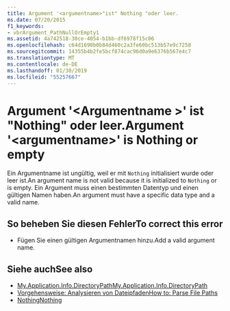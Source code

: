 ```yaml
---
title: Argument '<argumentname>"ist" Nothing "oder leer.
ms.date: 07/20/2015
f1_keywords:
- vbrArgument_PathNullOrEmpty1
ms.assetid: 4a742518-30ce-4054-b1bb-df6978f15c06
ms.openlocfilehash: c64d1690b0b84d460c2a3fe60bc513b57e9c7258
ms.sourcegitcommit: 14355b4b2fe5bcf874cac96d0a9e6376b567e4c7
ms.translationtype: MT
ms.contentlocale: de-DE
ms.lasthandoff: 01/30/2019
ms.locfileid: "55257667"
---
```

# <a name="argument-argumentname-is-nothing-or-empty"></a><span data-ttu-id="ab463-102">Argument '\<Argumentname >' ist "Nothing" oder leer.</span><span class="sxs-lookup"><span data-stu-id="ab463-102">Argument '\<argumentname>' is Nothing or empty</span></span>
<span data-ttu-id="ab463-103">Ein Argumentname ist ungültig, weil er mit `Nothing` initialisiert wurde oder leer ist.</span><span class="sxs-lookup"><span data-stu-id="ab463-103">An argument name is not valid because it is initialized to `Nothing` or is empty.</span></span> <span data-ttu-id="ab463-104">Ein Argument muss einen bestimmten Datentyp und einen gültigen Namen haben.</span><span class="sxs-lookup"><span data-stu-id="ab463-104">An argument must have a specific data type and a valid name.</span></span>  
  
## <a name="to-correct-this-error"></a><span data-ttu-id="ab463-105">So beheben Sie diesen Fehler</span><span class="sxs-lookup"><span data-stu-id="ab463-105">To correct this error</span></span>  
  
-   <span data-ttu-id="ab463-106">Fügen Sie einen gültigen Argumentnamen hinzu.</span><span class="sxs-lookup"><span data-stu-id="ab463-106">Add a valid argument name.</span></span>  
  
## <a name="see-also"></a><span data-ttu-id="ab463-107">Siehe auch</span><span class="sxs-lookup"><span data-stu-id="ab463-107">See also</span></span>
- [<span data-ttu-id="ab463-108">My.Application.Info.DirectoryPath</span><span class="sxs-lookup"><span data-stu-id="ab463-108">My.Application.Info.DirectoryPath</span></span>](xref:Microsoft.VisualBasic.ApplicationServices.AssemblyInfo.DirectoryPath)
- [<span data-ttu-id="ab463-109">Vorgehensweise: Analysieren von Dateipfaden</span><span class="sxs-lookup"><span data-stu-id="ab463-109">How to: Parse File Paths</span></span>](../../visual-basic/developing-apps/programming/drives-directories-files/how-to-parse-file-paths.md)
- [<span data-ttu-id="ab463-110">Nothing</span><span class="sxs-lookup"><span data-stu-id="ab463-110">Nothing</span></span>](../../visual-basic/language-reference/nothing.md)
